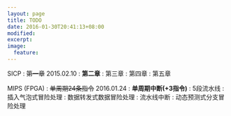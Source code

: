 ```yaml
---
layout: page
title: TODO
date: 2016-01-30T20:41:13+08:00
modified:
excerpt:
image:
  feature:
---
```


SICP
: <del>第一章</del> 2015.02.10
: **第二章**
: 第三章
: 第四章
: 第五章

MIPS (FPGA)
: <del>单周期24条指令</del> 2016.01.24
: **单周期中断(+3指令)**
: 5段流水线
: 插入气泡式冒险处理
: 数据转发式数据冒险处理
: 流水线中断
: 动态预测式分支冒险处理
